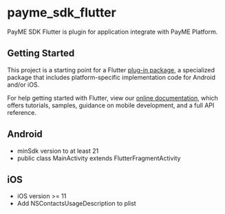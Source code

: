 # payme_sdk_flutter

PayME SDK Flutter is plugin for application integrate with PayME Platform.

## Getting Started

This project is a starting point for a Flutter
[plug-in package](https://flutter.dev/developing-packages/),
a specialized package that includes platform-specific implementation code for
Android and/or iOS.

For help getting started with Flutter, view our
[online documentation](https://flutter.dev/docs), which offers tutorials,
samples, guidance on mobile development, and a full API reference.

## Android
- minSdk version to at least 21
- public class MainActivity extends FlutterFragmentActivity
## iOS
- iOS version >= 11
- Add NSContactsUsageDescription to plist